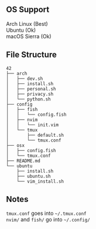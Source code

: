 ## OS Support
Arch Linux (Best)  
Ubuntu (Ok)  
macOS Sierra (Ok)  

## File Structure
```
42
├── arch
│   ├── dev.sh
│   ├── install.sh
│   ├── personal.sh
│   ├── privacy.sh
│   └── python.sh
├── config
│   ├── fish
│   │   └── config.fish
│   ├── nvim
│   │   └── init.vim
│   └── tmux
│       ├── default.sh
│       └── tmux.conf
├── osx
│   ├── config.fish
│   └── tmux.conf
├── README.md
└── ubuntu
    ├── install.sh
    ├── ubuntu.sh
    └── vim_install.sh
```

## Notes
`tmux.conf` goes into `~/.tmux.conf`  
`nvim/` and `fish/` go into `~/.config/`

